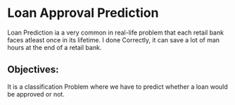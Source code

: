 #                                                                                          Loan Approval Prediction
                                                                                  
Loan Prediction ia a very common in real-life problem that each retail bank faces atleast once in its lifetime. I done Correctly, it can save a lot of man hours at the end of a retail bank.
## Objectives:
It is a classification Problem where we have to predict whether a loan would be approved or not.

